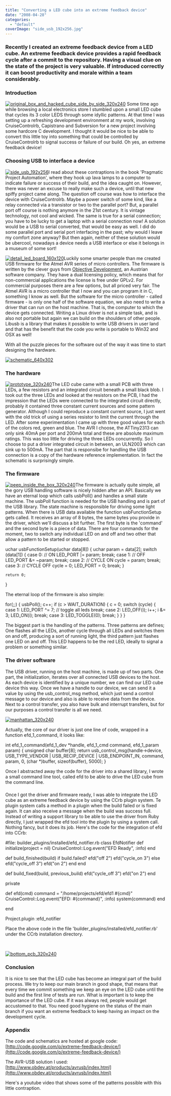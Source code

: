 ```yaml
---
title: "Converting a LED cube into an extreme feedback device"
date: "2008-04-28"
categories: 
  - "default"
coverImage: "side_usb_192x256.jpg"
---
```


### Recently I created an extreme feedback device from a LED cube. An extreme feedback device provides a rapid feedback cycle after a commit to the repository. Having a visual clue on the state of the project is very valuable. If introduced correctly it can boost productivity and morale within a team considerably.

### Introduction

[![](images/original_box_and_hacked_cube_side_by_side_320x240.jpg "original_box_and_hacked_cube_side_by_side_320x240")](https://vandenbran.de/wp-content/uploads/2008/04/original_box_and_hacked_cube_side_by_side_320x240.jpg) Some time ago while browsing a local electronics store I stumbled upon a small LED cube that cycles its 3 color LEDS through some idyllic patterns. At that time I was setting up a refreshing development environment at my work, involving CruiseControlrb, Capistrano and Subversion for a new project involving some hardcore C development. I thought it would be nice to be able to convert this little toy into something that could be controlled by CruiseControlrb to signal success or failure of our build. Oh yes, an extreme feedback device!

### Choosing USB to interface a device

[![](images/side_usb_192x256.jpg "side_usb_192x256")](https://vandenbran.de/wp-content/uploads/2008/04/side_usb_192x256.jpg)I read about these contraptions in the book 'Pragmatic Project Automation', where they hook up lava lamps to a computer to indicate failure or success of their build, and the idea caught on. However, there was never an excuse to really make such a device, until that new spiffy project came along. The question off course was how to interface the device with CruiseControlrb. Maybe a power switch of some kind, like a relay connected via a transistor or two to the parallel port? But, a parallel port off course is nothing anymore in the 21st century. It is vintage technology, not cool and wicked. The same is true for a serial connection; you have to be lucky to get a laptop with a serial connection now! A solution would be a USB to serial converted, that would be easy as well. I did do some parallel port and serial port interfacing in the past; why would I leave my comfort zone anyway? But then again, neither of these solution would be ubercool, nowadays a device needs a USB interface or else it belongs in a museum of some sort!

[![](images/detail_led_board_160x120.jpg "detail_led_board_160x120")](https://vandenbran.de/wp-content/uploads/2008/04/detail_led_board_160x120.jpg)Luckily some smarter people than me created USB firmware for the Atmel AVR series of micro controllers. The firmware is written by the clever guys from [Objective Development](http://www.obdev.at/index.html), an Austrian software company. They have a dual licensing policy, which means that for non-commercial applications the license is free under GPLv2. For commercial purposes there are a few options, but all priced very fair. The Atmel AVR is a micro controller that I now and you can program it in C, something I know as well. But the software for the micro controller - called firmware - is only one half of the software equation, we also need to write a driver that can run on the host machine. That is, the computer to which the device gets connected. Writing a Linux driver is not a simple task, and is also not portable but again we can build on the shoulders of other people. Libusb is a library that makes it possible to write USB drivers in user land and that has the benefit that the code you write is portable to Win32 and OSX as well!

With all the puzzle pieces for the software out of the way it was time to start designing the hardware.

[![](images/schematic_640x302.jpg "schematic_640x302")](https://vandenbran.de/wp-content/uploads/2008/04/schematic_640x302.jpg)

### The hardware

[![](images/prototype_320x240.jpg "prototype_320x240")](https://vandenbran.de/wp-content/uploads/2008/04/prototype_320x240.jpg)The LED cube came with a small PCB with three LEDs, a few resistors and an integrated circuit beneath a small black blob. I took out the three LEDs and looked at the resistors on the PCB, I had the impression that the LEDs were connected to the integrated circuit directly, probably it contained three constant current sources and some pattern generator. Although I could reproduce a constant current source, I just went with the old trick of using a series resistor to limit the current through the LED. After some experimentation I came up with three good values for each of the colors red, green and blue. The AVR I choose, the ATTiny2313 can only sink 40mA per port and 200mA total and these are absolute maximum ratings. This was too little for driving the three LEDs concurrently. So I choose to put a driver integrated circuit in between, an ULN2003 which can sink up to 500mA. The part that is responsibe for handling the USB connection is a copy of the hardware reference implementation. In fact the schematic is surprisingly simple.

### The firmware

[![](images/peep_inside_the_box_320x240.jpg "peep_inside_the_box_320x240")](https://vandenbran.de/wp-content/uploads/2008/04/peep_inside_the_box_320x240.jpg)The firmware is actually quite simple, all the gory USB handling software is nicely hidden after an API. Basically we have an eternal loop which calls usbPoll() and handles a small state machine. The usbPoll function is needed for the USB handling and is part of the USB library. The state machine is responsible for driving some light patterns. When there is USB data available the function usbFunctionSetup gets called. It receives an array of 8 bytes, the same bytes you provide in the driver, which we'll discuss a bit further. The first byte is the 'command' and the second byte is a piece of data. There are four commands for the moment, two to switch any individual LED on and off and two other that allow a pattern to be started or stopped.

uchar   usbFunctionSetup(uchar data\[8\])
{
    uchar param = data\[2\];
    switch (data\[1\]) {
        case 0: // ON
            LED\_PORT |= param;
            break;
        case 1: // OFF
            LED\_PORT &= ~param;
            break;
        case 2: // CYCLE ON
            cycle = param;
            break;
        case 3: // CYCLE OFF
            cycle = 0;
            LED\_PORT = 0;
            break;
    }

    return 0;
}

The eternal loop of the firmware is also simple:

for(;;) {
        usbPoll();
        c++;
        if (c > WAIT\_DURATION) {
            c = 0;
            switch (cycle) {
                case 1:
                    LED\_PORT ^= 7;  // toggle all leds
                    break;
                case 2:
                    LED\_OFF(i);
                    i++;
                    i &= 3;
                    LED\_ON(i);
                    break;
                case 3:
                    LED\_TOGGLE(0);
                    break;
            }
        }
}

The biggest part is the handling of the patterns. Three patterns are defines; One flashes all the LEDs, another cycle through all LEDs and switches them on and off, producing a sort of running light, the third pattern just flashes one LED on and off. This LED happens to be the red LED, ideally to signal a problem or something similar.

### The driver software

The USB driver, running on the host machine, is made up of two parts. One part, the initialization, iterates over all connected USB devices to the host. As each device is identified by a unique number, we can find our LED cube device this way. Once we have a handle to our device, we can send it a value by using the usb\_control\_msg method, which just send a control message to our device and also is able to receive data from the device. Next to a control transfer, you also have bulk and interrupt transfers, but for our purposes a control transfer is all we need.

[![](images/manhattan_320x240.jpg "manhattan_320x240")](https://vandenbran.de/wp-content/uploads/2008/04/manhattan_320x240.jpg)

Actually, the core of our driver is just one line of code, wrapped in a function efd\_1\_command, it looks like:

int efd\_1\_command(efd\_1\_dev \*handle, efd\_1\_cmd command, efd\_1\_param param)
{
    unsigned char       buffer\[8\];
    return usb\_control\_msg(handle->device, 
                                      USB\_TYPE\_VENDOR | USB\_RECIP\_DEVICE | USB\_ENDPOINT\_IN,
                                      command, param, 0, (char \*)buffer, sizeof(buffer), 5000);
}

Once I abstracted away the code for the driver into a shared library, I wrote a small command line tool, called efd to be able to drive the LED cube from the command line.

### 

Once I got the driver and firmware ready, I was able to integrate the LED cube as an extreme feedback device by using the CCrb plugin system. Te plugin system calls a method in a plugin when the build failed or is fixed again. It can also receive a message when the build was success full. Instead of writing a support library to be able to use the driver from Ruby directly, I just wrapped the efd tool into the plugin by using a system call. Nothing fancy, but it does its job. Here's the code for the integration of efd into CCrb:

#file: builder\_plugins/installed/efd\_notifier.rb
class EfdNotifier
  def initialize(project = nil)
        CruiseControl::Log.event("EFD Ready", :info)
  end

  def build\_finished(build)
        if build.failed?
                efd("off 2")
                efd("cycle\_on 3")
        else
                efd("cycle\_off 3")
                efd("on 2")
        end
  end

  def build\_fixed(build, previous\_build)
    efd("cycle\_off 3")
    efd("on 2")
  end

  private

  def efd(cmd)
        command = "/home/projects/efd/efd1 #{cmd}"
        CruiseControl::Log.event("EFD: #{command}", :info)
        system(command)
  end

end

Project.plugin :efd\_notifier

Place the above code in the file 'builder\_plugins/installed/efd\_notifier.rb' under the CCrb installation directory.

 

[![](images/bottom_pcb_320x240.jpg "bottom_pcb_320x240")](https://vandenbran.de/wp-content/uploads/2008/04/bottom_pcb_320x240.jpg)

### Conclusion

It is nice to see that the LED cube has become an integral part of the build process. We try to keep our main branch in good shape, that means that every time we commit something we keep an eye on the LED cube until the build and the first line of tests are run. What is important is to keep the importance of the LED cube. If it was always red, people would get accustomed to that. You need good hygiene on the status of the main branch if you want an extreme feedback to keep having an impact on the development cycle.

### Appendix

The code and schematics are hosted at google code: [http://code.google.com/p/extreme-feedback-device/](http://code.google.com/p/extreme-feedback-device/)

The AVR-USB solution I used: [http://www.obdev.at/products/avrusb/index.html](http://www.obdev.at/products/avrusb/index.html)

Here's a youtube video that shows some of the patterns possible with this little contraption.
